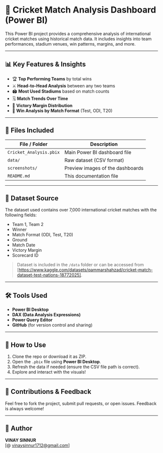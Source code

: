 
# 🏏 Cricket Match Analysis Dashboard (Power BI)

This Power BI project provides a comprehensive analysis of international cricket matches using historical match data. It includes insights into team performances, stadium venues, win patterns, margins, and more.

---

## 📊 Key Features & Insights

- 🏆 **Top Performing Teams** by total wins
- ⚔️ **Head-to-Head Analysis** between any two teams
- 🏟️ **Most Used Stadiums** based on match counts
- 🗓️ **Match Trends Over Time**
- 📐 **Victory Margin Distribution**
- 🧩 **Win Analysis by Match Format** (Test, ODI, T20)

---

## 📁 Files Included

| File / Folder            | Description                                         |
|--------------------------|-----------------------------------------------------|
| `Cricket_Analysis.pbix`  | Main Power BI dashboard file                        |
| `data/`                  | Raw dataset (CSV format)                            |
| `screenshots/`           | Preview images of the dashboards                    |
| `README.md`              | This documentation file                             |

---

## 📂 Dataset Source

The dataset used contains over 7,000 international cricket matches with the following fields:
- Team 1, Team 2
- Winner
- Match Format (ODI, Test, T20)
- Ground
- Match Date
- Victory Margin
- Scorecard ID

> Dataset is included in the `/data` folder or can be accessed from [https://www.kaggle.com/datasets/qammarshahzad/cricket-match-dataset-test-nations-18772025].

---

## 🛠️ Tools Used

- **Power BI Desktop**
- **DAX (Data Analysis Expressions)**
- **Power Query Editor**
- **GitHub** (for version control and sharing)

---

## 🚀 How to Use

1. Clone the repo or download it as ZIP.
2. Open the `.pbix` file using **Power BI Desktop**.
3. Refresh the data if needed (ensure the CSV file path is correct).
4. Explore and interact with the visuals!

---

## 🙌 Contributions & Feedback

Feel free to fork the project, submit pull requests, or open issues. Feedback is always welcome!

---

## 👤 Author

**VINAY SINNUR**  
[@ vinaysinnur1712@gmail.com]
